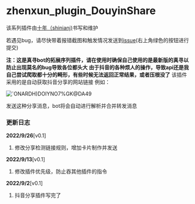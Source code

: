 
# zhenxun_plugin_DouyinShare
该系列插件由[十年（shinianj)](https://github.com/shinianj)书写和维护

若遇见bug，请尽快带着报错截图和触发情况发送到[issue](https://github.com/shinianj/zhenxun_plugin_DouyinShare/issues)(右上角绿色的按钮进行提交)

**注：这是真寻bot的拓展序列插件，请在使用时确保自己使用的是最新版的真寻以防止出现莫名的bug导致各位都头大**
**由于抖音的各种烦人的操作，导致api还是我自己尝试爬取都十分的畸形，有些时候无法返回正常结果，或者压根没了**
该插件采用的是自动获取抖音分享的网站链接 例如：

![`ONARDH)DOIYNO7%GK@DA49](https://user-images.githubusercontent.com/105840558/192290090-3b5d891d-850c-4ea8-acab-2823844972dc.png)



发送这种分享消息，bot将会自动进行解析并合并转发消息

### 更新日志
**2022/9/26**[v0.1]

1. 修改分享检测链接规则，增加卡片制作并发送

**2022/9/13**[v0.1]

1. 修改插件优先级，防止吞其他插件的指令

**2022/9/2**[v0.1]

1. 抖音分享插件写完了




